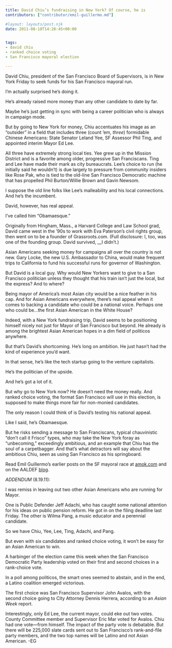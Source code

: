 ```yaml
---
title: David Chiu’s fundraising in New York? Of course, he is
contributors: ["contributor/emil-guillermo.md"]

#layout: layouts/post.njk
date: 2011-08-18T14:28:45+00:00


tags:
- david chiu
- ranked choice voting
- San Francisco mayoral election

---
```


David Chiu, president of the San Francisco Board of Supervisors, is in New York Friday to seek funds for his San Francisco mayoral run.

I’m actually surprised he’s doing it.

He’s already raised more money than any other candidate to date by far.

Maybe he’s just getting in sync with being a career politician who is always in campaign mode.

But by going to New York for money, Chiu accentuates his image as an “outsider” in a field that includes three (count ’em, _three_) formidable Chinese Americans: State Senator Leland Yee, SF Assessor Phil Ting, and appointed interim Mayor Ed Lee.

All three have extremely strong local ties. Yee grew up in the Mission District and is a favorite among older, progressive San Franciscans. Ting and Lee have made their mark as city bureaucrats. Lee’s choice to run (he initially said he wouldn’t) is due largely to pressure from community insiders like Rose Pak, who is tied to the old-line  San Francisco Democratic machine that has propelled Phil Burton/Willie Brown and Gavin Newsom.

I suppose the old line folks like Lee’s malleability and his local connections. And he’s the incumbent.

David, however, has real appeal.

I’ve called him “Obamaesque.”  

Originally from Hingham, Mass., a Harvard College and Law School grad, David came west in the ’90s to work with Eva Paterson’s civil rights group, then went on to be a founder of Grassroots.com. (Full disclosure: I, too, was one of the founding group. David survived, \_\_I didn’t.)

Asian Americans seeking money for campaigns all over the country is not new. Gary Locke, the new U.S. Ambassador to China, would make frequent trips to California to fund his successful runs for governor of Washington.

But David is a local guy.  Why would New Yorkers want to give to a San Francisco politician unless they thought that his train isn’t just the local, but the express?  And to where?

Being mayor of America’s most Asian city would be a nice feather in his cap. And for Asian Americans everywhere, there’s real appeal when it comes to backing a candidate who could be a national voice. Perhaps one who could be…the first Asian American in the White House?

Indeed, with a New York fundraising trip, David seems to be positioning himself nicely not just for Mayor of San Francisco but beyond. He already is among the brightest Asian American hopes in a dim field of politicos anywhere.

But that’s David’s shortcoming. He’s long on ambition. He just hasn’t had the kind of experience you’d want.

In that sense, he’s like the tech startup going to the venture capitalists.

He’s the politician of the upside.

And he’s got a lot of it.

But why go to New York now? He doesn’t need the money really. And ranked choice voting, the format San Francisco will use in this election, is supposed to make things more fair for non-monied candidates.

The only reason I could think of is David’s testing his national appeal.

Like I said, he’s Obamaesque.

But he risks sending a message to San Franciscans, typical chauvinistic “don’t call it Frisco” types, who may take the New York foray as “unbecoming,” exceedingly ambitious, and an example that Chiu has the soul of a carpetbagger. And that’s what detractors will say about the ambitious Chiu, seen as using San Francisco as his springboard.

Read Emil Guillermo’s earlier posts on the SF mayoral race at [amok.com](https://www.amok.com/blog/san-francisco-mayors-race-david-chius-candidacy-no-surprise-hes-readymade-for-rank-choice-voting) and on the AALDEF [blog](/blog/gaming-democracy-in-san-francisco/).

_ADDENDUM_ (8.19.11):

I was remiss in leaving out two other Asian Americans who are running for Mayor.

One is Public Defender Jeff Adachi, who has caught some national attention for his ideas on public pension reform. He got in on the filing deadline last Friday. The other is Wilma Pang, a music educator and a perennial candidate.

So we have Chiu, Yee, Lee, Ting, Adachi, and Pang.

But even with six candidates and ranked choice voting, it won’t be easy for an Asian American to win.

A harbinger of the election came this week when the San Francisco Democratic Party leadership voted on their first and second choices in a rank-choice vote.

In a poll among politicos, the smart ones seemed to abstain, and in the end, a Latino coalition emerged victorious.

The first choice was San Francisco Supervisor John Avalos, with the second choice going to City Attorney Dennis Herrera, according to an _Asian Week_ report.

Interestingly, only Ed Lee, the current mayor, could eke out two votes. County Committee member and Supervisor Eric Mar voted for Avalos. Chiu had one vote—from himself. The impact of the party vote is debatable. But there will be 225,000 slate cards sent out to San Francisco’s rank-and-file party members, and the two top names will be Latino and not Asian American.  -EG
